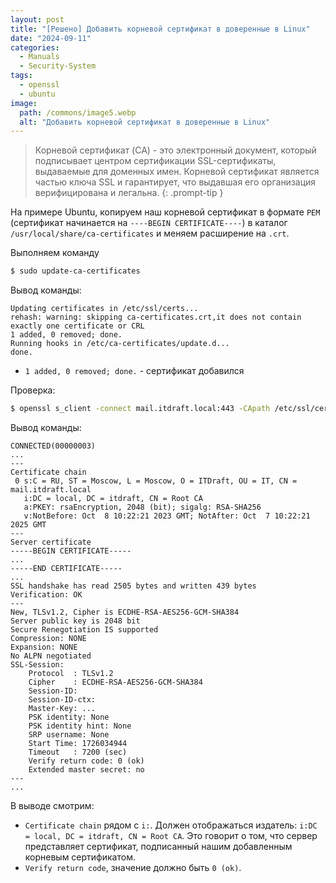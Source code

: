 ```yaml
---
layout: post
title: "[Решено] Добавить корневой сертификат в доверенные в Linux"
date: "2024-09-11"
categories:
  - Manuals
  - Security-System
tags:
  - openssl
  - ubuntu
image:
  path: /commons/image5.webp
  alt: "Добавить корневой сертификат в доверенные в Linux"
---
```


> Корневой сертификат (CA) - это электронный документ, который подписывает центром сертификации SSL-сертификаты, выдаваемые для доменных имен. Корневой сертификат является частью ключа SSL и гарантирует, что выдавшая его организация верифицирована и легальна.
{: .prompt-tip }

На примере Ubuntu, копируем наш корневой сертификат в формате `PEM` (сертификат начинается на `----BEGIN CERTIFICATE----`) в каталог `/usr/local/share/ca-certificates` и меняем расширение на `.crt`.

Выполняем команду

```sh
$ sudo update-ca-certificates
```

Вывод команды:
```
Updating certificates in /etc/ssl/certs...
rehash: warning: skipping ca-certificates.crt,it does not contain exactly one certificate or CRL
1 added, 0 removed; done.
Running hooks in /etc/ca-certificates/update.d...
done.
```

- `1 added, 0 removed; done.` - сертификат добавился

Проверка:
```sh
$ openssl s_client -connect mail.itdraft.local:443 -CApath /etc/ssl/certs
```

Вывод команды:
```
CONNECTED(00000003)
...
---
Certificate chain
 0 s:C = RU, ST = Moscow, L = Moscow, O = ITDraft, OU = IT, CN = mail.itdraft.local
   i:DC = local, DC = itdraft, CN = Root CA
   a:PKEY: rsaEncryption, 2048 (bit); sigalg: RSA-SHA256
   v:NotBefore: Oct  8 10:22:21 2023 GMT; NotAfter: Oct  7 10:22:21 2025 GMT
---
Server certificate
-----BEGIN CERTIFICATE-----
...
-----END CERTIFICATE-----
...
SSL handshake has read 2505 bytes and written 439 bytes
Verification: OK
---
New, TLSv1.2, Cipher is ECDHE-RSA-AES256-GCM-SHA384
Server public key is 2048 bit
Secure Renegotiation IS supported
Compression: NONE
Expansion: NONE
No ALPN negotiated
SSL-Session:
    Protocol  : TLSv1.2
    Cipher    : ECDHE-RSA-AES256-GCM-SHA384
    Session-ID: 
    Session-ID-ctx: 
    Master-Key: ...
    PSK identity: None
    PSK identity hint: None
    SRP username: None
    Start Time: 1726034944
    Timeout   : 7200 (sec)
    Verify return code: 0 (ok)
    Extended master secret: no
---
...
```

В выводе смотрим:
- `Certificate chain` рядом с `i:`. Должен отображаться издатель: `i:DC = local, DC = itdraft, CN = Root CA`. Это говорит о том, что сервер представляет сертификат, подписанный нашим добавленным корневым сертификатом.
- `Verify return code`, значение должно быть `0 (ok)`.
